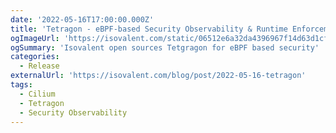 ```yaml
---
date: '2022-05-16T17:00:00.000Z'
title: 'Tetragon - eBPF-based Security Observability & Runtime Enforcement'
ogImageUrl: 'https://isovalent.com/static/06512e6a32da4396967f14d63d1cf9cb/a0d26/cover.webp'
ogSummary: 'Isovalent open sources Tetgragon for eBPF based security'
categories:
  - Release
externalUrl: 'https://isovalent.com/blog/post/2022-05-16-tetragon'
tags:
  - Cilium
  - Tetragon
  - Security Observability
---
```

